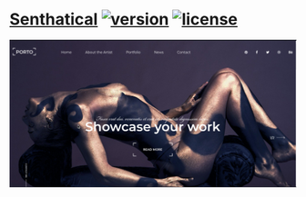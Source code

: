 # [Senthatical](https://tayyab-khalid.github.io/senthatical/) [![version](https://img.shields.io/badge/version-0.1.0-blue.svg)](https://tayyab-khalid.github.io/senthatical/) [![license](https://img.shields.io/badge/license-MIT-blue.svg)](https://github.com/tayyab-khalid/senthatical/blob/master/LICENSE)

![preview](https://github.com/tayyab-khalid/senthatical/blob/master/img/readme/preview.png?raw=true)
